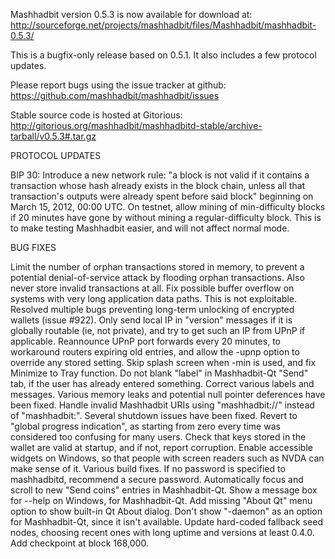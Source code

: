 Mashhadbit version 0.5.3 is now available for download at:
http://sourceforge.net/projects/mashhadbit/files/Mashhadbit/mashhadbit-0.5.3/

This is a bugfix-only release based on 0.5.1.
It also includes a few protocol updates.

Please report bugs using the issue tracker at github:
https://github.com/mashhadbit/mashhadbit/issues

Stable source code is hosted at Gitorious:
http://gitorious.org/mashhadbit/mashhadbitd-stable/archive-tarball/v0.5.3#.tar.gz

PROTOCOL UPDATES

BIP 30: Introduce a new network rule: "a block is not valid if it contains a transaction whose hash already exists in the block chain, unless all that transaction's outputs were already spent before said block" beginning on March 15, 2012, 00:00 UTC.
On testnet, allow mining of min-difficulty blocks if 20 minutes have gone by without mining a regular-difficulty block. This is to make testing Mashhadbit easier, and will not affect normal mode.

BUG FIXES

Limit the number of orphan transactions stored in memory, to prevent a potential denial-of-service attack by flooding orphan transactions. Also never store invalid transactions at all.
Fix possible buffer overflow on systems with very long application data paths. This is not exploitable.
Resolved multiple bugs preventing long-term unlocking of encrypted wallets
(issue #922).
Only send local IP in "version" messages if it is globally routable (ie, not private), and try to get such an IP from UPnP if applicable.
Reannounce UPnP port forwards every 20 minutes, to workaround routers expiring old entries, and allow the -upnp option to override any stored setting.
Skip splash screen when -min is used, and fix Minimize to Tray function.
Do not blank "label" in Mashhadbit-Qt "Send" tab, if the user has already entered something.
Correct various labels and messages.
Various memory leaks and potential null pointer deferences have been fixed.
Handle invalid Mashhadbit URIs using "mashhadbit://" instead of "mashhadbit:".
Several shutdown issues have been fixed.
Revert to "global progress indication", as starting from zero every time was considered too confusing for many users.
Check that keys stored in the wallet are valid at startup, and if not, report corruption.
Enable accessible widgets on Windows, so that people with screen readers such as NVDA can make sense of it.
Various build fixes.
If no password is specified to mashhadbitd, recommend a secure password.
Automatically focus and scroll to new "Send coins" entries in Mashhadbit-Qt.
Show a message box for --help on Windows, for Mashhadbit-Qt.
Add missing "About Qt" menu option to show built-in Qt About dialog.
Don't show "-daemon" as an option for Mashhadbit-Qt, since it isn't available.
Update hard-coded fallback seed nodes, choosing recent ones with long uptime and versions at least 0.4.0.
Add checkpoint at block 168,000.
